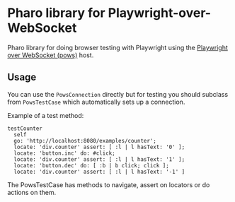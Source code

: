 # Pharo library for Playwright-over-WebSocket

Pharo library for doing browser testing with Playwright using the [Playwright over WebSocket (pows)](https://github.com/tatut/pows) host.

## Usage

You can use the `PowsConnection` directly but for testing you should subclass from `PowsTestCase` which automatically sets up a connection.

Example of a test method:
```smalltalk
testCounter 
  self 
  go: 'http://localhost:8080/examples/counter';
  locate: 'div.counter' assert: [ :l | l hasText: '0' ];
  locate: 'button.inc' do: #click;
  locate: 'div.counter' assert: [ :l | l hasText: '1' ];
  locate: 'button.dec' do: [ :b | b click; click ];
  locate: 'div.counter' assert: [ :l | l hasText: '-1' ]
```

The PowsTestCase has methods to navigate, assert on locators or do actions on them.

